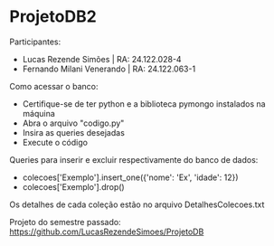 # ProjetoDB2

Participantes:
- Lucas Rezende Simões | RA: 24.122.028-4
- Fernando Milani Venerando | RA: 24.122.063-1

Como acessar o banco:
- Certifique-se de ter python e a biblioteca pymongo instalados na máquina
- Abra o arquivo "codigo.py"
- Insira as queries desejadas
- Execute o código

Queries para inserir e excluir respectivamente do banco de dados:
- colecoes['Exemplo'].insert_one({'nome': 'Ex', 'idade': 12})
- colecoes['Exemplo'].drop()

Os detalhes de cada coleção estão no arquivo DetalhesColecoes.txt

Projeto do semestre passado:
https://github.com/LucasRezendeSimoes/ProjetoDB
